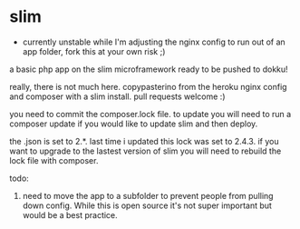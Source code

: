 slim
====

* currently unstable while I'm adjusting the nginx config to run out of an app folder, fork this at your own risk ;)

a basic php app on the slim microframework ready to be pushed to dokku!

really, there is not much here. copypasterino from the heroku nginx config and composer with a slim install. pull requests welcome :)

you need to commit the composer.lock file. to update you will need to run a composer update if you would like to update slim and then deploy.

the .json is set to 2.*. last time i updated this lock was set to 2.4.3. if you want to upgrade to the lastest version of slim you will need to rebuild the lock file with composer.


todo: 

1. need to move the app to a subfolder to prevent people from pulling down config. While this is open source it's not super important but would be a best practice.


